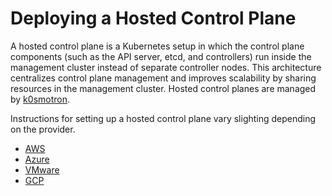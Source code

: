 # Deploying a Hosted Control Plane

A hosted control plane is a Kubernetes setup in which the control plane components (such as the API server, 
etcd, and controllers) run inside the management cluster instead of separate controller nodes. This 
architecture centralizes control plane management and improves scalability by sharing resources in the management cluster.
Hosted control planes are managed by [k0smotron](https://k0smotron.io/).

Instructions for setting up a hosted control plane vary slighting depending on the provider.

- [AWS](hcp-aws.md)
- [Azure](hcp-azure.md)
- [VMware](hcp-vmware.md)
- [GCP](hcp-gcp.md)